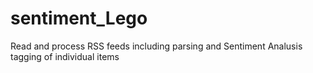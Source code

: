 # sentiment_Lego
Read and process RSS feeds including parsing and Sentiment Analusis tagging of individual items

